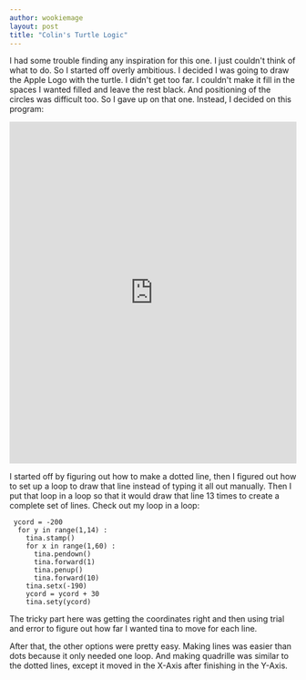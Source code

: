 ```yaml
---
author: wookiemage
layout: post
title: "Colin's Turtle Logic"
---
```

I had some trouble finding any inspiration for this one. I just couldn\'t think of what to do.
So I started off overly ambitious. I decided I was going to draw the Apple Logo with the turtle. I didn\'t get too far. I couldn\'t make it fill in the spaces I wanted filled and leave the rest black. And positioning of the circles was difficult too. So I gave up on that one.
Instead, I decided on this program:
<iframe src="https://trinket.io/embed/python/f4b996cffb" width="100%" height="600" frameborder="0" marginwidth="0" marginheight="0" allowfullscreen></iframe>

I started off by figuring out how to make a dotted line, then I figured out how to set up a loop to draw that line instead of typing it all out manually. Then I put that loop in a loop so that it would draw that line 13 times to create a complete set of lines.
Check out my loop in a loop:
```
 ycord = -200
  for y in range(1,14) :
    tina.stamp()
    for x in range(1,60) :
      tina.pendown()
      tina.forward(1)
      tina.penup()
      tina.forward(10)
    tina.setx(-190)
    ycord = ycord + 30
    tina.sety(ycord)
```
The tricky part here was getting the coordinates right and then using trial and error to figure out how far I wanted tina to move for each line.

After that, the other options were pretty easy. Making lines was easier than dots because it only needed one loop. And making quadrille was similar to the dotted lines, except it moved in the X-Axis after finishing in the Y-Axis.
